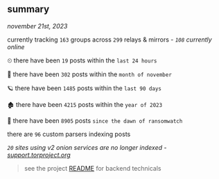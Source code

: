 
## summary
_november 21st, 2023_

currently tracking `163` groups across `299` relays & mirrors - _`108` currently online_

⏲ there have been `19` posts within the `last 24 hours`

🦈 there have been `302` posts within the `month of november`

🪐 there have been `1485` posts within the `last 90 days`

🏚 there have been `4215` posts within the `year of 2023`

🦕 there have been `8905` posts `since the dawn of ransomwatch`

there are `96` custom parsers indexing posts

_`20` sites using v2 onion services are no longer indexed - [support.torproject.org](https://support.torproject.org/onionservices/v2-deprecation/)_

> see the project [README](https://github.com/joshhighet/ransomwatch#ransomwatch--) for backend technicals
